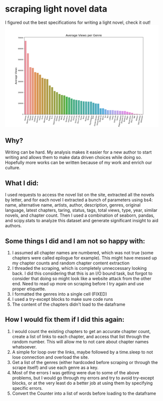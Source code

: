 # scraping light novel data
I figured out the best specifications for writing a light novel, check it out!
![](Genres_avgViews.png)

## Why?
Writing can be hard. My analysis makes it easier for a new author to start writing and allows them to make data driven choices while doing so. Hopefully more works can be written because of my work and enrich our culture. 

## What I did:
I used requests to access the novel list on the site, extracted all the novels by letter, and for each novel I extracted a bunch of parameters using bs4:
name, alternative name, artists, author, description, genres, original language, latest chapters, taring, status, tags, total views, type, year, similar novels, and chapter count. Then I used a combination of seaborn, pandas, and scipy.stats to analyze this dataset and generate significant insight to aid authors. 

## Some things I did and I am not so happy with:
1.  I assumed all chapter names are numbered, which was not true (some chapters were called epilogue for example). This might have messed up my chapter counts and random chapter content extraction
2.  I threaded the scraping, which is completely unneccessary looking back. I did this considering that this is an I/O bound task, but forgot to consider that doing so might look like a website attack from the other end. Need to read up more on scraping before I try again and use proper etiquette. 
3.  I formatted the genres into a single cell (FIXED)
4.  I used a try-except blocks to make sure code runs
5.  The content of the chapters didn't load to the dataframe

## How I would fix them if I did this again:
1. I would count the existing chapters to get an accurate chapter count, create a list of links to each chapter, and access that list through the random number. This will allow me to not care about chapter names whatsoever. 
2. A simple for loop over the links, maybe followed by a time.sleep to not lose connection and overload the site. 
3. Get a list of the genres (either hardcoded before scraping or through the scrape itself) and use each genre as a key.
4. Most of the errors I was getting were due to some of the above problems, but I would go through my errors and try to avoid try-except blocks, or at the very least do a better job at using them by specifying specific errors. 
5. Convert the Counter into a list of words before loading to the dataframe



